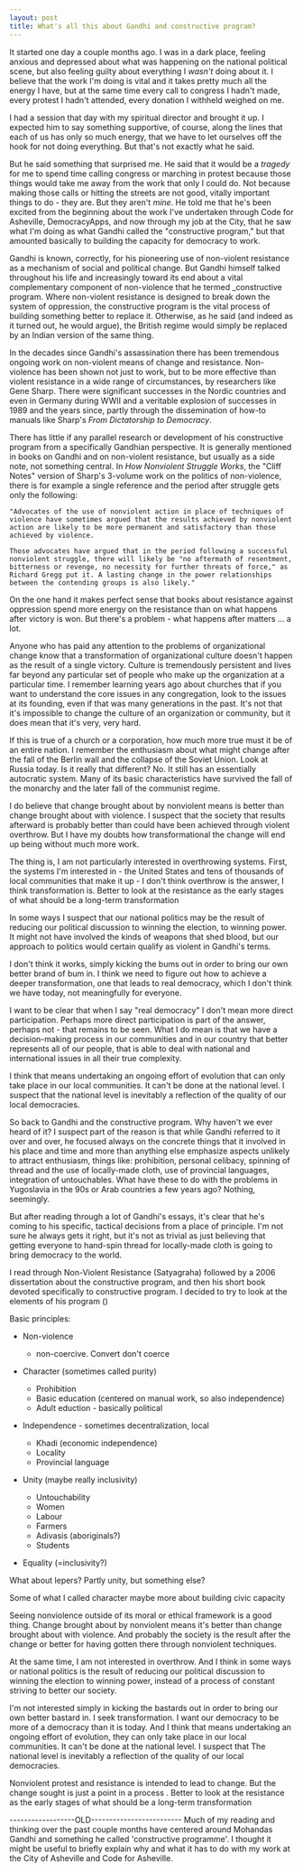 ```yaml
---
layout: post
title: What's all this about Gandhi and constructive program?
---
```


It started one day a couple months ago. I was in a dark place, feeling anxious and depressed about what was happening on the national political scene, but also feeling guilty about everything I _wasn't_ doing about it. I believe that the work I'm doing is vital and it takes pretty much all the energy I have, but at the same time every call to congress I hadn't made, every protest I hadn't attended, every donation I withheld weighed on me.

I had a session that day with my spiritual director and brought it up. I expected him to say something supportive, of course, along the lines that each of us has only so much energy, that we have to let ourselves off the hook for not doing everything. But that's not exactly what he said.

But he said something that surprised me. He said that it would be a _tragedy_ for me to spend time calling congress or marching in protest because those things would take me away from the work that only I could do. Not because making those calls or hitting the streets are not good, vitally important things to do - they are. But they aren't _mine_. He told me that he's been excited from the beginning about the work I've undertaken through Code for Asheville, DemocracyApps, and now through my job at the City, that he saw what I'm doing as what Gandhi called the "constructive program," but that amounted basically to building the capacity for democracy to work.

Gandhi is known, correctly, for his pioneering use of non-violent resistance as a mechanism of social and political change. But Gandhi himself talked throughout his life and increasingly toward its end about a vital complementary component of non-violence that he termed _constructive program. Where non-violent resistance is designed to break down the system of oppression, the constructive program is the vital process of building something better to replace it. Otherwise, as he said (and indeed as it turned out, he would argue), the British regime would simply be replaced by an Indian version of the same thing.

In the decades since Gandhi's assassination there has been tremendous ongoing work on non-violent means of change and resistance. Non-violence has been shown not just to work, but to be more effective than violent resistance in a wide range of circumstances, by researchers like Gene Sharp. There were significant successes in the Nordic countries and even in Germany during WWII and a veritable explosion of successes in 1989 and the years since, partly through the dissemination of how-to manuals like Sharp's _From Dictatorship to Democracy_. 

There has little if any parallel research or development of his constructive program from a specifically Gandhian perspective. It is generally mentioned in books on Gandhi and on non-violent resistance, but usually as a side note, not something central. In _How Nonviolent Struggle Works_, the "Cliff Notes" version of Sharp's 3-volume work on the politics of non-violence, there is for example a single reference and the period after struggle gets only the following:

    "Advocates of the use of nonviolent action in place of techniques of violence have sometimes argued that the results achieved by nonviolent action are likely to be more permanent and satisfactory than those achieved by violence.

    Those advocates have argued that in the period following a successful nonviolent struggle, there will likely be "no aftermath of resentment, bitterness or revenge, no necessity for further threats of force," as Richard Gregg put it. A lasting change in the power relationships between the contending groups is also likely."

On the one hand it makes perfect sense that books about resistance against oppression spend more energy on the resistance than on what happens after victory is won. But there's a problem - what happens after matters ... a lot. 

Anyone who has paid any attention to the problems of organizational change know that a transformation of organizational culture doesn't happen as the result of a single victory. Culture is tremendously persistent and lives far beyond any particular set of people who make up the organization at a particular time. I remember learning years ago about churches that if you want to understand the core issues in any congregation, look to the issues at its founding, even if that was many generations in the past. It's not that it's impossible to change the culture of an organization or community, but it does mean that it's very, very hard.

If this is true of a church or a corporation, how much more true must it be of an entire nation. I remember the enthusiasm about what might change after the fall of the Berlin wall and the collapse of the Soviet Union. Look at Russia today. Is it really that different? No. It still has an essentially autocratic system. Many of its basic characteristics have survived the fall of the monarchy and the later fall of the communist regime. 

I do believe that change brought about by nonviolent means is better than change brought about with violence. I suspect that the society that results afterward is probably better than could have been achieved through violent overthrow. But I have my doubts how transformational the change will end up being without much more work.

The thing is, I am not particularly interested in overthrowing systems. First, the systems I'm interested in - the United States and tens of thousands of local communities that make it up - I don't think overthrow is the answer, I think transformation is. Better to look at the resistance as the early stages of what should be a long-term transformation

In some ways I suspect that our national politics may be the result of reducing our political discussion to winning the election, to winning power. It might not have involved the kinds of weapons that shed blood, but our approach to politics would certain qualify as violent in Gandhi's terms.

I don't think it works, simply kicking the bums out in order to bring our own better brand of bum in. I think we need to figure out how to achieve a deeper transformation, one that leads to real democracy, which I don't think we have today, not meaningfully for everyone. 

I want to be clear that when I say "real democracy" I don't mean more direct participation. Perhaps more direct participation is part of the answer, perhaps not - that remains to be seen. What I do mean is that we have a decision-making process in our communities and in our country that better represents all of our people, that is able to deal with national and international issues in all their true complexity.

I think that means undertaking an ongoing effort of evolution that can only take place in our local communities. It can't be done at the national level.  I suspect that the national level is inevitably a reflection of the quality of our local democracies. 

So back to Gandhi and the constructive program. Why haven't we ever heard of it? I suspect part of the reason is that while Gandhi referred to it over and over, he focused always on the concrete things that it involved in his place and time and more than anything else emphasize aspects unlikely to attract enthusiasm, things like: prohibition, personal celibacy, spinning of thread and the use of locally-made cloth, use of provincial languages, integration of untouchables. What have these to do with the problems in Yugoslavia in the 90s or Arab countries a few years ago? Nothing, seemingly.

But after reading through a lot of Gandhi's essays, it's clear that he's coming to his specific, tactical decisions from a place of principle. I'm not sure he always gets it right, but it's not as trivial as just believing that getting everyone to hand-spin thread for locally-made cloth is going to bring democracy to the world.

I read through Non-Violent Resistance (Satyagraha) followed by a 2006 dissertation about the constructive program, and then his short book devoted specifically to constructive program. I decided to try to look at the elements of his program ()

Basic principles:

- Non-violence
    - non-coercive. Convert don't coerce

- Character (sometimes called purity)
    - Prohibition
    - Basic education (centered on manual work, so also independence)
    - Adult eduction - basically political
- Independence - sometimes decentralization, local
    - Khadi (economic independence)
    - Locality
    - Provincial language
- Unity (maybe really inclusivity)
    - Untouchability
    - Women
    - Labour
    - Farmers
    - Adivasis (aboriginals?)
    - Students
- Equality (=inclusivity?)

What about lepers? Partly unity, but something else?

Some of what I called character maybe more about building civic capacity

Seeing nonviolence outside of its moral or ethical framework is a good thing. Change brought about by nonviolent means it's better than change brought about with violence. And probably the society is the result after the change or better for having gotten there through nonviolent techniques.

At the same time, I am not interested in overthrow. And I think in some ways or national politics is the result of reducing our political discussion to winning the election to winning power, instead of a process of constant striving to better our society. 

I'm not interested simply in kicking the bastards out in order to bring our own better bastard in. I seek transformation. I want our democracy to be more of a democracy than it is today. And I think that means undertaking an ongoing effort of evolution, they can only take place in our local communities. It can't be done at the national level.  I suspect that The national level is inevitably a reflection of the quality of our local democracies. 

Nonviolent protest and resistance is intended to lead to change. But the change sought is just a point in a process . Better to look at the resistance as the early stages of what should be a long-term transformation

------------------OLD-------------------------
Much of my reading and thinking over the past couple months have centered around Mohandas Gandhi and something he called 'constructive programme'. I thought it might be useful to briefly explain why and what it has to do with my work at the City of Asheville and Code for Asheville.
